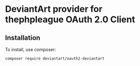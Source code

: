 # DeviantArt provider for thephpleague OAuth 2.0 Client 

## Installation

To install, use composer:

```
composer require deviantart/oauth2-deviantart
```
